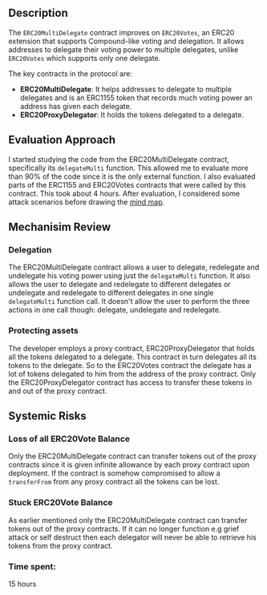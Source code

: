 ## Description
The `ERC20MultiDelegate` contract improves on `ERC20Votes`, an ERC20 extension that supports Compound-like voting and delegation. It allows addresses to delegate their voting power to multiple delegates, unlike `ERC20Votes` which supports only one delegate. 

The key contracts in the protocol are: 
- **ERC20MultiDelegate**: It helps addresses to delegate to multiple delegates and is an ERC1155 token that records much voting power an address has given each delegate. 
- **ERC20ProxyDelegator**: It holds the tokens delegated to a delegate.

## Evaluation Approach
I started studying the code from the ERC20MultiDelegate contract, specifically its `delegateMulti` function. This allowed me to evaluate more than 90% of the code since it is the only external function. I also evaluated parts of the ERC1155 and ERC20Votes contracts that were called by this contract. This took about 4 hours. After evaluation, I considered some attack scenarios before drawing the [mind map](https://drive.google.com/file/d/1gg1nKXyeIofAMknkLKdOdw0VpC5K0k-Z/view?usp=sharing). 

## Mechanisim Review

### Delegation
The ERC20MultiDelegate contract allows a user to delegate, redelegate and undelegate his voting power using just the `delegateMulti` function. It also allows the user to delegate and redelegate to different delegates or undelegate and redelegate to different delegates in one single `delegateMulti` function call.  It doesn't allow the user to perform the three actions in one call though: delegate, undelegate and redelegate. 

### Protecting assets
The developer employs a proxy contract, ERC20ProxyDelegator that holds all the tokens delegated to a delegate. This contract in turn delegates all its tokens to the delegate. So to the ERC20Votes contract the delegate has a lot of tokens delegated to him from the address of the proxy contract. Only the ERC20ProxyDelegator contract has access to transfer these tokens in and out of the proxy contract.

## Systemic Risks
### Loss of all ERC20Vote Balance
Only the ERC20MultiDelegate contract can transfer tokens out of the proxy contracts since it is given infinite allowance by each proxy contract upon deployment. If the contract is somehow compromised to allow a `transferFrom` from any proxy contract all the tokens can be lost.

### Stuck ERC20Vote Balance
As earlier mentioned only the ERC20MultiDelegate contract can transfer tokens out of the proxy contracts. If it can no longer function e.g grief attack or self destruct then each delegator will never be able to retrieve his tokens from the proxy contract.


### Time spent:
15 hours